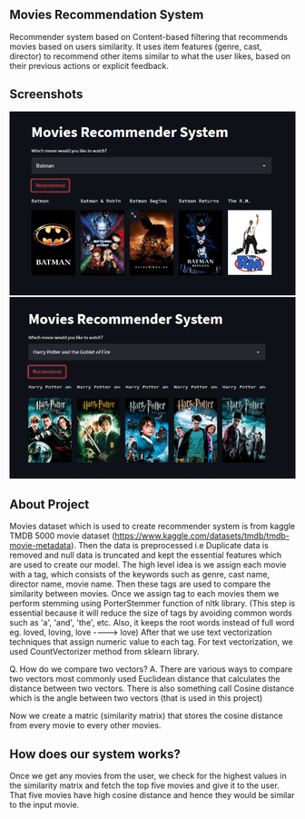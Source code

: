 
## Movies Recommendation System

Recommender system based on Content-based filtering that recommends movies based on users similarity.
It uses item features (genre, cast, director) to recommend other items similar to what the user likes, based on their previous actions or explicit feedback.


## Screenshots

![App Screenshot](Capture.PNG)
![App Screenshot](Capture1.PNG)

## About Project

Movies dataset which is used to create recommender system is from kaggle TMDB 5000 movie dataset (https://www.kaggle.com/datasets/tmdb/tmdb-movie-metadata). Then the data is preprocessed i.e Duplicate data is removed and null data is truncated and kept the essential features which are used to create our model.
The high level idea is we assign each movie with a tag, which consists of the keywords such as genre, cast name, director name, movie name. Then these tags are used to compare the similarity between movies. 
Once we assign tag to each movies them we perform stemming using PorterStemmer function of nltk library. (This step is essential because it will reduce the size of tags by avoiding common words such as 'a', 'and', 'the', etc. Also, it keeps the root words instead of full word eg. loved, loving, love ----> love)
After that we use text vectorization techniques that assign numeric value to each tag. For text vectorization, we used CountVectorizer method from sklearn library.

Q. How do we compare two vectors?
A. There are various ways to compare two vectors most commonly used Euclidean distance that calculates the distance between two vectors. There is also something call Cosine distance which is the angle between two vectors (that is used in this project)

Now we create a matric (similarity matrix) that stores the cosine distance from every movie to every other movies. 

## How does our system works?
Once we get any movies from the user, we check for the highest values in the similarity matrix and fetch the top five movies and give it to the user. That five movies have high cosine distance and hence they would be similar to the input movie.
